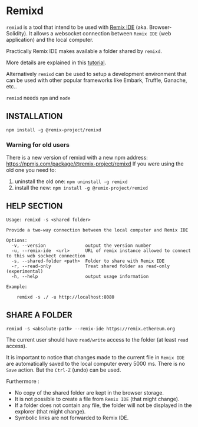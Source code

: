 # Remixd

`remixd` is a tool that intend to be used with [Remix IDE](https://github.com/ethereum/remix-project) (aka. Browser-Solidity). It allows a websocket connection between
`Remix IDE` (web application) and the local computer.

Practically Remix IDE makes available a folder shared by `remixd`.

More details are explained in this [tutorial](https://remix-ide.readthedocs.io/en/latest/remixd.html).

Alternatively `remixd` can be used to setup a development environment that can be used with other popular frameworks like Embark, Truffle, Ganache, etc..

`remixd` needs `npm` and `node`

## INSTALLATION

`npm install -g @remix-project/remixd`

### Warning for old users
There is a new version of remixd with a new npm address: https://npmjs.com/package/@remix-project/remixd
If you were using the old one you need to:

  1. uninstall the old one: `npm uninstall -g remixd`
  2. install the new: `npm install -g @remix-project/remixd`


## HELP SECTION

```
Usage: remixd -s <shared folder>

Provide a two-way connection between the local computer and Remix IDE

Options:
  -v, --version               output the version number
  -u, --remix-ide  <url>      URL of remix instance allowed to connect to this web sockect connection
  -s, --shared-folder <path>  Folder to share with Remix IDE
  -r, --read-only             Treat shared folder as read-only (experimental)
  -h, --help                  output usage information

Example:

    remixd -s ./ -u http://localhost:8080

```

## SHARE A FOLDER

`remixd -s <absolute-path> --remix-ide https://remix.ethereum.org`

The current user should have `read/write` access to the folder (at least `read` access).

It is important to notice that changes made to the current file in `Remix IDE` are automatically saved to the local computer every 5000 ms. There is no `Save` action. But the `Ctrl-Z` (undo) can be used.

Furthermore :
 - No copy of the shared folder are kept in the browser storage.
 - It is not possible to create a file from `Remix IDE` (that might change).
 - If a folder does not contain any file, the folder will not be displayed in the explorer (that might change).
 - Symbolic links are not forwarded to Remix IDE.
 
